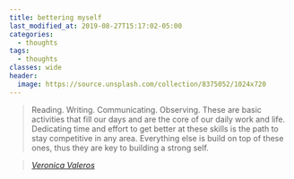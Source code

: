 ```yaml
---
title: bettering myself
last_modified_at: 2019-08-27T15:17:02-05:00
categories:
  - thoughts
tags:
  - thoughts
classes: wide
header:
  image: https://source.unsplash.com/collection/8375052/1024x720
---
```


> Reading. Writing. Communicating. Observing. These are basic activities that fill our days and are the core of our daily work and life. Dedicating time and effort to get better at these skills is the path to stay competitive in any area. Everything else is build on top of these ones, thus they are key to building a strong self.

> <cite><a href="https://medium.com/@verovaleros/getting-better-at-what-we-do-typing-faster-1f4049dd5106">Veronica Valeros
</a></cite>
